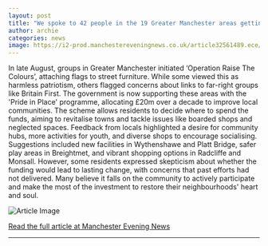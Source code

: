 ```yaml
---
layout: post
title: "We spoke to 42 people in the 19 Greater Manchester areas getting £20m each - this is how they'd spend it"
author: archie
categories: news
image: https://i2-prod.manchestereveningnews.co.uk/article32561489.ece/ALTERNATES/s1200/0_Lucinda-Short.jpg
---
```

In late August, groups in Greater Manchester initiated ‘Operation Raise The Colours’, attaching flags to street furniture. While some viewed this as harmless patriotism, others flagged concerns about links to far-right groups like Britain First. The government is now supporting these areas with the 'Pride in Place' programme, allocating £20m over a decade to improve local communities. The scheme allows residents to decide where to spend the funds, aiming to revitalise towns and tackle issues like boarded shops and neglected spaces. Feedback from locals highlighted a desire for community hubs, more activities for youth, and diverse shops to encourage socialising. Suggestions included new facilities in Wythenshawe and Platt Bridge, safer play areas in Breightmet, and vibrant shopping options in Radcliffe and Monsall. However, some residents expressed skepticism about whether the funding would lead to lasting change, with concerns that past efforts had not delivered. Many believe it falls on the community to actively participate and make the most of the investment to restore their neighbourhoods' heart and soul.

![Article Image](https://i2-prod.manchestereveningnews.co.uk/article32561489.ece/ALTERNATES/s1200/0_Lucinda-Short.jpg)

[Read the full article at Manchester Evening News](https://www.manchestereveningnews.co.uk/news/greater-manchester-news/spoke-42-people-19-greater-32561476)

---
